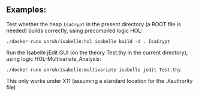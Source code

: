 ## Examples:

Test whether the heap `IsaCrypt` in the present directory (a ROOT file is needed) builds correctly, using precompiled logic HOL:
```
./docker-runx unruh/isabelle:hol isabelle build -d . IsaCrypt
```

Run the Isabelle jEdit GUI (on the theory Test.thy in the current directory), using logic HOL-Multivariate_Analysis:
```
./docker-runx unruh/isabelle:multivariate isabelle jedit Test.thy
```
This only works under X11 (assuming a standard location for the .Xauthority file)

